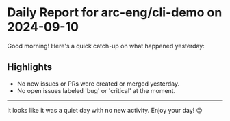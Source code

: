 # Daily Report for arc-eng/cli-demo on 2024-09-10

Good morning! Here's a quick catch-up on what happened yesterday:

## Highlights
- No new issues or PRs were created or merged yesterday.
- No open issues labeled 'bug' or 'critical' at the moment.

---

It looks like it was a quiet day with no new activity. Enjoy your day! 😊
